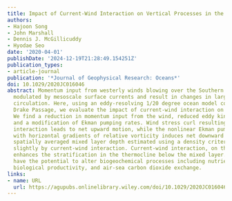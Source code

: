 ```yaml
---
title: Impact of Current‐Wind Interaction on Vertical Processes in the Southern Ocean
authors:
- Hajoon Song
- John Marshall
- Dennis J. McGillicuddy
- Hyodae Seo
date: '2020-04-01'
publishDate: '2024-12-19T21:28:49.154251Z'
publication_types:
- article-journal
publication: '*Journal of Geophysical Research: Oceans*'
doi: 10.1029/2020JC016046
abstract: Momentum input from westerly winds blowing over the Southern Ocean can be
  modulated by mesoscale surface currents and result in changes in large-scale ocean
  circulation. Here, using an eddy-resolving 1/20 degree ocean model configured near
  Drake Passage, we evaluate the impact of current-wind interaction on vertical processes.
  We find a reduction in momentum input from the wind, reduced eddy kinetic energy,
  and a modification of Ekman pumping rates. Wind stress curl resulting from current-wind
  interaction leads to net upward motion, while the nonlinear Ekman pumping term associated
  with horizontal gradients of relative vorticity induces net downward motion. The
  spatially averaged mixed layer depth estimated using a density criteria is shoaled
  slightly by current-wind interaction. Current-wind interaction, on the other hand,
  enhances the stratification in the thermocline below the mixed layer. Such changes
  have the potential to alter biogeochemical processes including nutrient supply,
  biological productivity, and air-sea carbon dioxide exchange.
links:
- name: URL
  url: https://agupubs.onlinelibrary.wiley.com/doi/10.1029/2020JC016046
---
```

